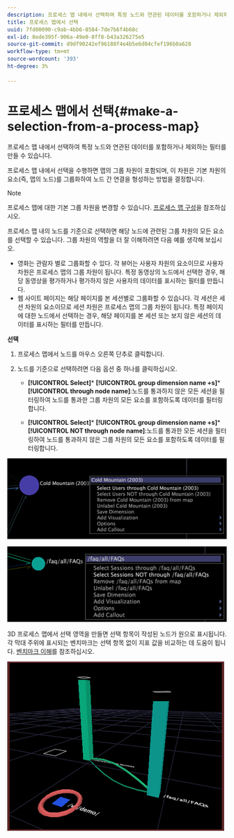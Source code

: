 ```yaml
---
description: 프로세스 맵 내에서 선택하여 특정 노드와 연관된 데이터를 포함하거나 제외하는 필터를 만들 수 있습니다.
title: 프로세스 맵에서 선택
uuid: 7fd00090-c9ab-4bb6-8584-7de7b6f4b68c
exl-id: 8ede395f-906a-49e0-8ff8-b43a326275e5
source-git-commit: d9df90242ef96188f4e4b5e6d04cfef196b0a628
workflow-type: tm+mt
source-wordcount: '393'
ht-degree: 3%

---
```


# 프로세스 맵에서 선택{#make-a-selection-from-a-process-map}

프로세스 맵 내에서 선택하여 특정 노드와 연관된 데이터를 포함하거나 제외하는 필터를 만들 수 있습니다.

프로세스 맵 내에서 선택을 수행하면 맵의 그룹 차원이 포함되며, 이 차원은 기본 차원의 요소(즉, 맵의 노드)를 그룹화하여 노드 간 연결을 형성하는 방법을 결정합니다.

>[!NOTE]
>
>프로세스 맵에 대한 기본 그룹 차원을 변경할 수 있습니다. [프로세스 맵 구성](../../../../home/c-get-started/c-intf-anlys-ftrs/t-config-proc-maps.md#task-4a95730b18a14bc790a77c013832b2d6)을 참조하십시오.

프로세스 맵 내의 노드를 기준으로 선택하면 해당 노드에 관련된 그룹 차원의 모든 요소를 선택할 수 있습니다. 그룹 차원의 역할을 더 잘 이해하려면 다음 예를 생각해 보십시오.

* 영화는 관람자 별로 그룹화할 수 있다. 각 뷰어는 사용자 차원의 요소이므로 사용자 차원은 프로세스 맵의 그룹 차원이 됩니다. 특정 동영상의 노드에서 선택한 경우, 해당 동영상을 평가하거나 평가하지 않은 사용자의 데이터를 표시하는 필터를 만듭니다.
* 웹 사이트 페이지는 해당 페이지를 본 세션별로 그룹화할 수 있습니다. 각 세션은 세션 차원의 요소이므로 세션 차원은 프로세스 맵의 그룹 차원이 됩니다. 특정 페이지에 대한 노드에서 선택하는 경우, 해당 페이지를 본 세션 또는 보지 않은 세션의 데이터를 표시하는 필터를 만듭니다.

**선택**

1. 프로세스 맵에서 노드를 마우스 오른쪽 단추로 클릭합니다.
1. 노드를 기준으로 선택하려면 다음 옵션 중 하나를 클릭하십시오.

   * **[!UICONTROL Select]***  **[!UICONTROL group dimension name +s]***  **[!UICONTROL through node name]**:노드를 통과하지 않은 모든 세션을 필터링하여 노드를 통과한 그룹 차원의 모든 요소를 포함하도록 데이터를 필터링합니다.

   * **[!UICONTROL Select]***  **[!UICONTROL group dimension name +s]***  **[!UICONTROL NOT through node name]**:노드를 통과한 모든 세션을 필터링하여 노드를 통과하지 않은 그룹 차원의 모든 요소를 포함하도록 데이터를 필터링합니다.

![](assets/vis_2DProcessMap_Selections_Movie.png)

![](assets/vis_2DProcessMap_Selections_Page.png)

3D 프로세스 맵에서 선택 영역을 만들면 선택 항목이 작성된 노드가 원으로 표시됩니다. 각 막대 주위에 표시되는 벤치마크는 선택 항목 없이 지표 값을 비교하는 데 도움이 됩니다. [벤치마크 이해](../../../../home/c-get-started/c-vis/c-ustd-benchmks.md#concept-c7b0f4102e92458096f8c4765cbe2914)를 참조하십시오.

![](assets/vis_3DProcessMap_Selection.png)
